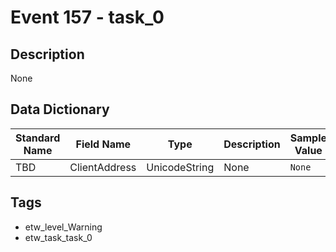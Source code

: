 # Event 157 - task_0

## Description
None

## Data Dictionary
|Standard Name|Field Name|Type|Description|Sample Value|
|---|---|---|---|---|
|TBD|ClientAddress|UnicodeString|None|`None`|

## Tags
* etw_level_Warning
* etw_task_task_0